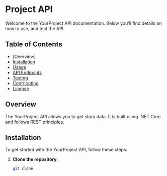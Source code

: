 # Project API

Welcome to the YourProject API documentation. Below you’ll find details on how to use, and test the API.

## Table of Contents

- [Overview]
- [Installation](#installation)
- [Usage](#usage)
- [API Endpoints](#api-endpoints)
- [Testing](#testing)
- [Contributing](#contributing)
- [License](#license)

## Overview

The YourProject API allows you to get story data. It is built using .NET Core and follows REST principles.

## Installation

To get started with the YourProject API, follow these steps:

1. **Clone the repository**:

   ```bash
   git clone 
